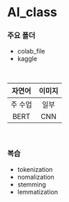 # AI_class

### 주요 폴더

- colab_file
- kaggle

&nbsp;

| 자연어  | 이미지 |
| :-----: | :----: |
| 주 수업 |  일부  |
|  BERT   |  CNN   |

&nbsp;

### 복습

- tokenization
- nomalization
- stemming
- lemmatization
